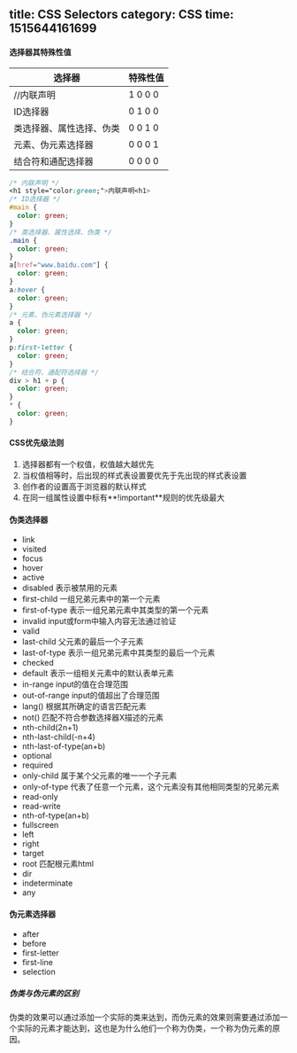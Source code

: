 title: CSS Selectors
category: CSS
time: 1515644161699
---
 #### 选择器其特殊性值

| 选择器          | 特殊性值    |
| ------------ | ------- |
| //内联声明       | 1 0 0 0 |
| ID选择器        | 0 1 0 0 |
| 类选择器、属性选择、伪类 | 0 0 1 0 |
| 元素、伪元素选择器    | 0 0 0 1 |
| 结合符和通配选择器    | 0 0 0 0 |

```css
/* 内联声明 */
<h1 style="color:green;">内联声明<h1>
/* ID选择器 */
#main {
  color: green;
}
/* 类选择器、属性选择、伪类 */
.main {
  color: green;
}
a[href="www.baidu.com"] {
  color: green;
}
a:hover {
  color: green;
}
/* 元素、伪元素选择器 */
a {
  color: green;
}
p:first-letter {
  color: green;
}
/* 结合符、通配符选择器 */
div > h1 + p {
  color: green;
}
* {
  color: green;
}
```



#### CSS优先级法则

1. 选择器都有一个权值，权值越大越优先
2. 当权值相等时，后出现的样式表设置要优先于先出现的样式表设置
3. 创作者的设置高于浏览器的默认样式
4. 在同一组属性设置中标有**!important**规则的优先级最大



#### 伪类选择器

+ link
+ visited
+ focus
+ hover
+ active
+ disabled 表示被禁用的元素
+ first-child 一组兄弟元素中的第一个元素
+ first-of-type 表示一组兄弟元素中其类型的第一个元素
+ invalid input或form中输入内容无法通过验证
+ valid
+ last-child 父元素的最后一个子元素
+ last-of-type 表示一组兄弟元素中其类型的最后一个元素
+ checked
+ default 表示一组相关元素中的默认表单元素
+ in-range input的值在合理范围
+ out-of-range input的值超出了合理范围
+ lang() 根据其所确定的语言匹配元素
+ not() 匹配不符合参数选择器X描述的元素
+ nth-child(2n+1)
+ nth-last-child(-n+4)
+ nth-last-of-type(an+b)
+ optional
+ required
+ only-child 属于某个父元素的唯一一个子元素
+ only-of-type 代表了任意一个元素，这个元素没有其他相同类型的兄弟元素
+ read-only
+ read-write
+ nth-of-type(an+b)
+ fullscreen
+ left
+ right
+ target
+ root 匹配根元素html
+ dir
+ indeterminate
+ any

#### 伪元素选择器

+ after
+ before
+ first-letter
+ first-line
+ selection

##### 伪类与伪元素的区别

伪类的效果可以通过添加一个实际的类来达到，而伪元素的效果则需要通过添加一个实际的元素才能达到，这也是为什么他们一个称为伪类，一个称为伪元素的原因。

